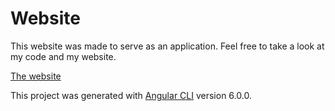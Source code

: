 # Website

This website was made to serve as an application. Feel free to take a look at my code and my website.

[The website](https://jlangenberg.github.io/MyOwnWebsite/webapp)

This project was generated with [Angular CLI](https://github.com/angular/angular-cli) version 6.0.0.
